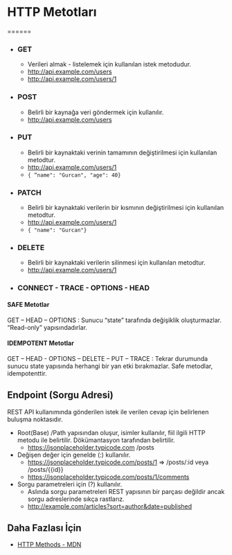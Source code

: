 # HTTP Metotları 
======
- ### GET 
	- Verileri almak - listelemek için kullanılan istek metodudur.
	- http://api.example.com/users
	- http://api.example.com/users/1

- ### POST 
	- Belirli bir kaynağa veri göndermek için kullanılır. 
	- http://api.example.com/users

- ### PUT 
	- Belirli bir kaynaktaki verinin tamamının değiştirilmesi için kullanılan metodtur.
	- http://api.example.com/users/1
	- `{ “name": "Gurcan", "age": 40} `

- ### PATCH 
	- Belirli bir kaynaktaki verilerin bir kısmının değiştirilmesi için kullanılan metodtur.
	- http://api.example.com/users/1
	- `{ "name": "Gurcan"}`

- ### DELETE 
	- Belirli bir kaynaktaki verilerin silinmesi için kullanılan metodtur.
	- http://api.example.com/users/1

- ### CONNECT - TRACE - OPTIONS - HEAD

#### SAFE Metotlar 
GET – HEAD – OPTIONS : Sunucu “state” tarafında değişiklik oluşturmazlar. “Read-only” yapısındadırlar.
#### IDEMPOTENT Metotlar
GET – HEAD - OPTIONS – DELETE – PUT – TRACE : Tekrar durumunda sunucu state yapısında herhangi bir yan etki bırakmazlar. Safe metodlar, idempotenttir.

## Endpoint (Sorgu Adresi)
REST API kullanımında gönderilen istek ile verilen cevap için belirlenen buluşma noktasıdır.
- Root(Base) /Path yapısından oluşur, isimler kullanılır, fiil ilgili HTTP metodu ile belirtilir. Dökümantasyon tarafından belirtilir.
	- https://jsonplaceholder.typicode.com /posts
- Değişen değer için genelde (:) kullanılır.
	- https://jsonplaceholder.typicode.com/posts/1 => /posts/:id veya /posts/{{id}}
	- https://jsonplaceholder.typicode.com/posts/1/comments
- Sorgu parametreleri için (?) kullanılır.
	- Aslında sorgu parametreleri REST yapısının bir parçası değildir ancak sorgu adreslerinde sıkça rastlarız.
	- http://example.com/articles?sort=author&date=published

 ## Daha Fazlası İçin
- [HTTP Methods - MDN](https://developer.mozilla.org/en-US/docs/Web/HTTP/Methods)


